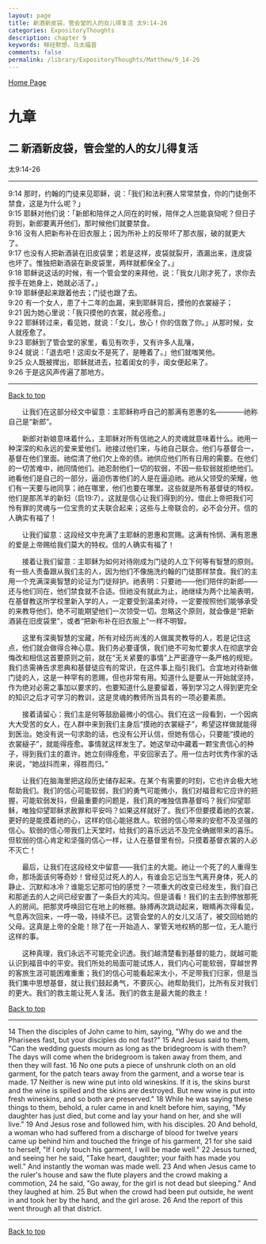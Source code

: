 ```yaml
---
layout: page
title: 新酒新皮袋，管会堂的人的女儿得复活 太9:14-26
categories: ExpositoryThoughts
description: chapter 9
keywords: 释经默想，马太福音
comments: false
permalink: /library/ExpositoryThoughts/Matthew/9_14-26
---
```

[ Home Page ]({{site.baseurl}}/index) <br>

<a name="0"></a>
# 九章 

## 二 新酒新皮袋，管会堂的人的女儿得复活

太9:14-26

***

9:14 那时，约翰的门徒来见耶稣，说：「我们和法利赛人常常禁食，你的门徒倒不禁食，这是为什么呢？」<br>
9:15 耶稣对他们说：「新郎和陪伴之人同在的时候，陪伴之人岂能哀恸呢？但日子将到，新郎要离开他们，那时候他们就要禁食。<br>
9:16 没有人把新布补在旧衣服上；因为所补上的反带坏了那衣服，破的就更大了。<br>
9:17 也没有人把新酒装在旧皮袋里；若是这样，皮袋就裂开，酒漏出来，连皮袋也坏了。惟独把新酒装在新皮袋里，两样就都保全了。」<br>
9:18 耶稣说这话的时候，有一个管会堂的来拜他，说：「我女儿刚才死了，求你去按手在她身上，她就必活了。」<br>
9:19 耶稣便起来跟着他去；门徒也跟了去。<br>
9:20 有一个女人，患了十二年的血漏，来到耶稣背后，摸他的衣裳繸子；<br>
9:21 因为她心里说：「我只摸他的衣裳，就必痊愈。」<br>
9:22 耶稣转过来，看见她，就说：「女儿，放心！你的信救了你。」从那时候，女人就痊愈了。<br>
9:23 耶稣到了管会堂的家里，看见有吹手，又有许多人乱嚷，<br>
9:24 就说：「退去吧！这闺女不是死了，是睡着了。」他们就嗤笑他。<br>
9:25 众人既被撵出，耶稣就进去，拉着闺女的手，闺女便起来了。<br>
9:26 于是这风声传遍了那地方。<br>

***

[Back to top](#0)

&emsp;&emsp;让我们在这部分经文中留意：主耶稣称呼自己的那满有恩惠的名————祂称自己是“新郎”。

&emsp;&emsp;新郎对新娘意味着什么，主耶稣对所有信祂之人的灵魂就意味着什么。祂用一种深深的和永远的爱来爱他们。祂接过他们来，与祂自己联合。他们与基督合一，基督在他们里面。祂偿清了他们欠上帝的债。祂供应他们所有日用的需要。在他们的一切苦难中，祂同情他们。祂忍耐他们一切的软弱，不因一些软弱就拒绝他们。祂看他们是自己的一部分，逼迫伤害他们的人是在逼迫祂。祂从父领受的荣耀，他们有一天要与祂同享；祂在哪里，他们也要在哪里。这些就是所有基督徒的特权。他们是那羔羊的新妇（启19:7）。这就是信心让我们得到的分。借此上帝把我们可怜有罪的灵魂与一位宝贵的丈夫联合起来；这些与上帝联合的，必不会分开。信的人确实有福了！

&emsp;&emsp;让我们留意：这段经文中充满了主耶稣的恩惠和赏赐。这满有怜悯、满有恩惠的爱是上帝赐给我们莫大的特权。信的人确实有福了！

&emsp;&emsp;接着让我们留意：主耶稣为如何对待刚成为门徒的人立下何等有智慧的原则。有一些人责备跟从我们主的人，因为他们不像施洗约翰的门徒那样禁食。我们的主用一个充满深奥智慧的论证为门徒辩护。祂表明：只要祂——他们陪伴的新郎——还与他们同在，他们禁食就不合适。但祂没有就此为止，祂继续为两个比喻表明，在基督教这所学校里新入学的人，一定要受到温柔对待，一定要按照他们能够承受的来教导他们，绝不可能期望他们一次领受一切。忽略这个原则，就会像是“把新酒装在旧皮袋里”，或者“把新布补在旧衣服上”一样不明智。

&emsp;&emsp;这里有深奥智慧的宝藏，所有对经历尚浅的人做属灵教导的人，若是记住这点，他们就会做得合神心意。我们务必要谨慎，我们绝不可匆忙要求人在彻底学会悔改和相信这首要原则之前，就在“无关紧要的事情”上严密遵守一条严格的规矩。我们丞需祷告求恩典和基督徒应有的常识，在这件事上指引我们。合宜地对待新做门徒的人，这是一种罕有的恩赐，但也非常有用。知道什么是要从一开始就坚持，作为绝对必需之事加以要求的，也要知道什么是要留着，等到学习之人得到更完全的知识之后才可学习的教训，这是灵魂的教师所当具有的一项必要素质。

&emsp;&emsp;接着请留心：我们主是何等鼓励最微小的信心。我们在这一段看到，一个因病大大受苦的女人，在人群中来到我们主身后“摸祂的衣裳繸子”，希望这样做就能得到医治。她没有说一句求助的话，也没有公开认信，但她有信心，只要能“摸祂的衣裳繸子”，就能得痊愈。事情就这样发生了。她这举动中藏着一颗宝贵信心的种子，得到我们主的嘉许。她立刻得痊愈，平安回家去了。用一位古时优秀作家的话来说，“她战抖而来，得胜而归。”

&emsp;&emsp;让我们在脑海里把这段历史储存起来。在某个有需要的时刻，它也许会极大地帮助我们。我们的信心可能软弱，我们的勇气可能微小，我们对福音和它应许的把握，可能软弱发抖，但最重要的问题是，我们真的唯独信靠基督吗？我们仰望耶稣，唯独仰望耶稣求赦罪和平安吗？如果这样就好了。我们不但要摸着祂的衣裳，更好的是能摸着祂的心，这样的信心能拯救人。软弱的信心带来的安慰不及坚强的信心。软弱的信心带我们上天堂时，给我们的喜乐远远不及完全确据带来的喜乐。但软弱的信心肯定和坚强的信心一样，让人在基督里有份。只摸着基督衣裳的人必不灭亡！

&emsp;&emsp;最后，让我们在这段经文中留意——我们主的大能。祂让一个死了的人重得生命，那场面该何等奇妙！曾经见过死人的人，有谁会忘记当生气离开身体，死人的静止、沉默和冰冷？谁能忘记那可怕的感觉？一项重大的改变已经发生，我们自己和那逝去的人之间已经安置了一条巨大的鸿沟。但是请看！我们的主去到停放那死人的房间。把那灵呼唤回它在地上的帐棚。脉搏再次跳动起来，眼睛再次得看见，气息再次回来，一呼一吸，持续不已。这管会堂的人的女儿又活了，被交回给她的父母。这真是上帝的全能！除了在一开始造人、掌管天地权柄的那一位，无人能行这样的事。

&emsp;&emsp;这种真理，我们永远不可能完全识透。我们越清楚看到基督的能力，就越可能认识到福音中的平安。我们所处的局面可能试炼人，我们内心可能软弱，穿越世界的客旅生涯可能困难重重；我们的信心可能看起来太小，不足带我们归家，但是当我们集中思想基督，就让我们鼓起勇气，不要灰心。祂帮助我们，比所有反对我们的更大。我们的救主能让死人复活。我们的救主是最大能的救主！

[Back to top](#0)

***

14 Then the disciples of John came to him, saying, "Why do we and the Pharisees fast, but your disciples do not fast?" 15 And Jesus said to them, "Can the wedding guests mourn as long as the bridegroom is with them? The days will come when the bridegroom is taken away from them, and then they will fast. 16 No one puts a piece of unshrunk cloth on an old garment, for the patch tears away from the garment, and a worse tear is made. 17 Neither is new wine put into old wineskins. If it is, the skins burst and the wine is spilled and the skins are destroyed. But new wine is put into fresh wineskins, and so both are preserved." 18 While he was saying these things to them, behold, a ruler came in and knelt before him, saying, "My daughter has just died, but come and lay your hand on her, and she will live." 19 And Jesus rose and followed him, with his disciples. 20 And behold, a woman who had suffered from a discharge of blood for twelve years came up behind him and touched the fringe of his garment, 21 for she said to herself, "If I only touch his garment, I will be made well." 22 Jesus turned, and seeing her he said, "Take heart, daughter; your faith has made you well." And instantly the woman was made well. 23 And when Jesus came to the ruler's house and saw the flute players and the crowd making a commotion, 24 he said, "Go away, for the girl is not dead but sleeping." And they laughed at him. 25 But when the crowd had been put outside, he went in and took her by the hand, and the girl arose. 26 And the report of this went through all that district.

***

[Back to top](#0)
